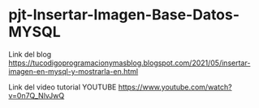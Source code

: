 # pjt-Insertar-Imagen-Base-Datos-MYSQL

Link del blog
https://tucodigoprogramacionymasblog.blogspot.com/2021/05/insertar-imagen-en-mysql-y-mostrarla-en.html

Link del video tutorial YOUTUBE
https://www.youtube.com/watch?v=0n7Q_NlvJwQ
